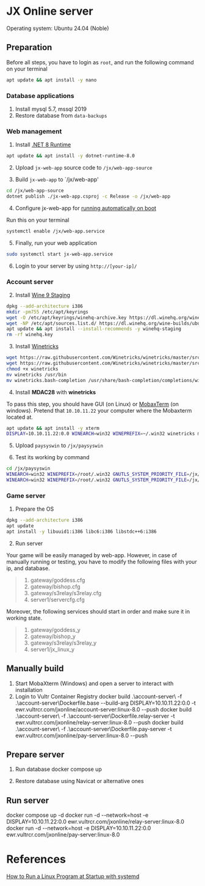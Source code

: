 # JX Online server

Operating system: Ubuntu 24.04 (Noble)

## Preparation
Before all steps, you have to login as `root`, and run the following command on your terminal
``` bash
apt update && apt install -y nano
```

### Database applications

1. Install mysql 5.7, mssql 2019
2. Restore database from `data-backups`


### Web management

1. Install [.NET 8 Runtime](https://learn.microsoft.com/en-us/dotnet/core/install/linux-ubuntu-install?tabs=dotnet8&pivots=os-linux-ubuntu-2404#ubuntu-2404)
``` bash
apt update && apt install -y dotnet-runtime-8.0
```

2. Upload `jx-web-app` source code to `/jx/web-app-source`

3. Build `jx-web-app` to `/jx/web-app'

``` bash
cd /jx/web-app-source
dotnet publish ./jx-web-app.csproj -c Release -o /jx/web-app
```

4. Configure jx-web-app for [running automatically on boot](https://learn.microsoft.com/en-us/troubleshoot/developer/webapps/aspnetcore/practice-troubleshoot-linux/2-3-configure-aspnet-core-application-start-automatically)

Run this on your terminal
``` bash
systemctl enable /jx/web-app.service
```

5. Finally, run your web application
``` bash
sudo systemctl start jx-web-app.service
```

6. Login to your server by using `http://[your-ip]/`

### Account server

2. Install [Wine 9 Staging](https://wiki.winehq.org/Ubuntu)

``` bash
dpkg --add-architecture i386 
mkdir -pm755 /etc/apt/keyrings
wget -O /etc/apt/keyrings/winehq-archive.key https://dl.winehq.org/wine-builds/winehq.key
wget -NP /etc/apt/sources.list.d/ https://dl.winehq.org/wine-builds/ubuntu/dists/noble/winehq-noble.sources
apt update && apt install --install-recommends -y winehq-staging
rm -rf winehq.key
```

3. Install [Winetricks](https://github.com/Winetricks/winetricks)

``` bash
wget https://raw.githubusercontent.com/Winetricks/winetricks/master/src/winetricks
wget https://raw.githubusercontent.com/Winetricks/winetricks/master/src/winetricks.bash-completion
chmod +x winetricks
mv winetricks /usr/bin
mv winetricks.bash-completion /usr/share/bash-completion/completions/winetricks
```

4. Install **MDAC28** with **winetricks**

To pass this step, you should have GUI (on Linux) or [MobaxTerm](https://mobaxterm.mobatek.net/download.html) (on windows). Pretend that `10.10.11.22` your computer where the Mobaxterm located at.

``` bash
apt update && apt install -y xterm
DISPLAY=10.10.11.22:0.0 WINEARCH=win32 WINEPREFIX=~/.win32 winetricks mdac28
```
5. Upload `paysyswin` to `/jx/paysyswin`

6. Test its working by command

``` bash
cd /jx/paysyswin
WINEARCH=win32 WINEPREFIX=/root/.win32 GNUTLS_SYSTEM_PRIORITY_FILE=/jx/paysyswin/priorityGNU DISPLAY=:0.0 wine S3RelayServer.exe
WINEARCH=win32 WINEPREFIX=/root/.win32 GNUTLS_SYSTEM_PRIORITY_FILE=/jx/paysyswin/priorityGNU DISPLAY=:0.0 wine Sword3PaySys.exe
```

### Game server

1. Prepare the OS

``` bash
dpkg --add-architecture i386
apt update
apt install -y libuuid1:i386 libc6:i386 libstdc++6:i386
```

2. Run server

Your game will be easily managed by web-app. However, in case of manually running or testing, you have to modify the following files with your ip, and database.

> 1. gateway/goddess.cfg
> 2. gateway/bishop.cfg
> 3. gateway/s3relay/s3relay.cfg
> 4. server1/servercfg.cfg

Moreover, the following services should start in order and make sure it in working state.

> 1. gateway/goddess_y
> 2. gateway/bishop_y
> 3. gateway/s3relay/s3relay_y
> 4. server1/jx_linux_y

## Manually build

1. Start MobaXterm (Windows) and open a server to interact with installation
2. Login to Vultr Container Registry
docker build .\account-server\ -f .\account-server\Dockerfile.base  --build-arg DISPLAY=10.10.11.22:0.0 -t ewr.vultrcr.com/jxonline/account-server:linux-8.0 --push
docker build .\account-server\ -f .\account-server\Dockerfile.relay-server -t ewr.vultrcr.com/jxonline/relay-server:linux-8.0 --push
docker build .\account-server\ -f .\account-server\Dockerfile.pay-server -t ewr.vultrcr.com/jxonline/pay-server:linux-8.0 --push

## Prepare server

1. Run database
docker compose up

2. Restore database using Navicat or alternative ones

## Run server
docker compose up -d
docker run -d --network=host -e DISPLAY=10.10.11.22:0.0 ewr.vultrcr.com/jxonline/relay-server:linux-8.0
docker run -d --network=host -e DISPLAY=10.10.11.22:0.0 ewr.vultrcr.com/jxonline/pay-server:linux-8.0

# References
[How to Run a Linux Program at Startup with systemd](https://www.howtogeek.com/687970/how-to-run-a-linux-program-at-startup-with-systemd/)